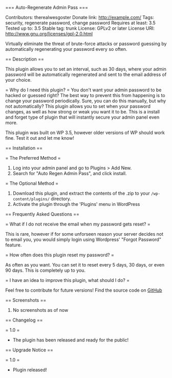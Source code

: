 === Auto-Regenerate Admin Pass ===

Contributors: therealwesgoster
Donate link: http://example.com/
Tags: security, regenerate password, change password
Requires at least: 3.5
Tested up to: 3.5
Stable tag: trunk
License: GPLv2 or later
License URI: http://www.gnu.org/licenses/gpl-2.0.html

Virtually eliminate the threat of brute-force attacks or password guessing by automatically regenerating your password every so often.

== Description ==

This plugin allows you to set an interval, such as 30 days, where your admin password will be automatically regenerated and sent to the email address of your choice.

= Why do I need this plugin? =
You don't want your admin password to be hacked or guessed right? The best way to prevent this from happening is to change your password periodically. Sure, you can do this manually, but why not automatically? This plugin allows you to set when your password changes, as well as how strong or weak you want it to be. This is a install and forget type of plugin that will instantly secure your admin panel even more.

This plugin was built on WP 3.5, however older versions of WP should work fine. Test it out and let me know!

== Installation ==

= The Preferred Method =

1. Log into your admin panel and go to Plugins > Add New.
1. Search for "Auto Regen Admin Pass", and click install.

= The Optional Method =

1. Download this plugin, and extract the contents of the .zip to your `/wp-content/plugins/` directory.
1. Activate the plugin through the 'Plugins' menu in WordPress

== Frequently Asked Questions ==

= What if I do not receive the email when my password gets reset? =

This is rare, however if for some unforseen reason your server decides not to email you, you would simply login using Wordpress' "Forgot Password" feature.

= How often does this plugin reset my password? =

As often as you want. You can set it to reset every 5 days, 30 days, or even 90 days. This is completely up to you.

= I have an idea to improve this plugin, what should I do? =

Feel free to contribute for future versions! Find the source code on [GitHub](http://github.com/wesf90)

== Screenshots ==

1. No screenshots as of now

== Changelog ==

= 1.0 =
* The plugin has been released and ready for the public!

== Upgrade Notice ==

= 1.0 =
* Plugin released!